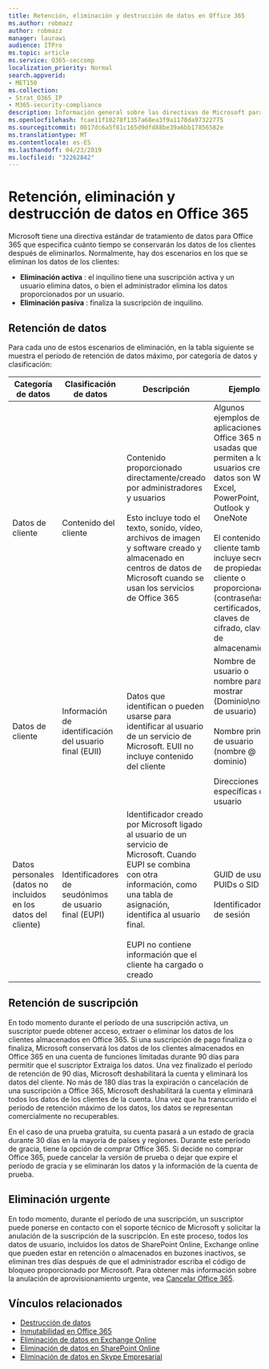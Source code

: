 ```yaml
---
title: Retención, eliminación y destrucción de datos en Office 365
ms.author: robmazz
author: robmazz
manager: laurawi
audience: ITPro
ms.topic: article
ms.service: O365-seccomp
localization_priority: Normal
search.appverid:
- MET150
ms.collection:
- Strat_O365_IP
- M365-security-compliance
description: Información general sobre las directivas de Microsoft para Office 365 relacionadas con la retención, eliminación y destrucción de datos.
ms.openlocfilehash: fcae11f10278f1357a68ea3f9a1178da97322775
ms.sourcegitcommit: 0017dc6a5f81c165d9dfd88be39a6bb17856582e
ms.translationtype: MT
ms.contentlocale: es-ES
ms.lasthandoff: 04/23/2019
ms.locfileid: "32262842"
---
```

# <a name="data-retention-deletion-and-destruction-in-office-365"></a>Retención, eliminación y destrucción de datos en Office 365

Microsoft tiene una directiva estándar de tratamiento de datos para Office 365 que especifica cuánto tiempo se conservarán los datos de los clientes después de eliminarlos. Normalmente, hay dos escenarios en los que se eliminan los datos de los clientes:

- **Eliminación activa** : el inquilino tiene una suscripción activa y un usuario elimina datos, o bien el administrador elimina los datos proporcionados por un usuario.
- **Eliminación pasiva** : finaliza la suscripción de inquilino.

## <a name="data-retention"></a>Retención de datos

Para cada uno de estos escenarios de eliminación, en la tabla siguiente se muestra el período de retención de datos máximo, por categoría de datos y clasificación:

| Categoría de datos | Clasificación de datos | Descripción | Ejemplos | Período de retención |
|-----------------|-----------------|-----------------|----------------------------------|-------------------------------|
| Datos de cliente | Contenido del cliente| Contenido proporcionado directamente/creado por administradores y usuarios <br><br> Esto incluye todo el texto, sonido, vídeo, archivos de imagen y software creado y almacenado en centros de datos de Microsoft cuando se usan los servicios de Office 365 | Algunos ejemplos de las aplicaciones de Office 365 más usadas que permiten a los usuarios crear datos son Word, Excel, PowerPoint, Outlook y OneNote <br><br> El contenido del cliente también incluye secretos de propiedad del cliente o proporcionados (contraseñas, certificados, claves de cifrado, claves de almacenamiento) | **Escenario de eliminación activa:** como máximo 30 días <br><br> **Escenario de eliminación pasiva:** como máximo 180 días |
| Datos de cliente | Información de identificación del usuario final (EUII) | Datos que identifican o pueden usarse para identificar al usuario de un servicio de Microsoft. EUII no incluye contenido del cliente | Nombre de usuario o nombre para mostrar (Dominio\nombre de usuario) <br><br> Nombre principal de usuario (nombre @ dominio) <br><br>  Direcciones IP específicas del usuario | **Escenario de eliminación activa:** como máximo de 180 días (solo una acción de administrador de inquilinos) <br><br> **Escenario de eliminación pasiva:** como máximo 180 días |
| Datos personales <br> (datos no incluidos en los datos del cliente) | Identificadores de seudónimos de usuario final (EUPI) | Identificador creado por Microsoft ligado al usuario de un servicio de Microsoft. Cuando EUPI se combina con otra información, como una tabla de asignación, identifica al usuario final. <br><br> EUPI no contiene información que el cliente ha cargado o creado | GUID de usuario, PUIDs o SID <br><br> Identificadores de sesión | **Escenario de eliminación activa:** como máximo 30 días <br><br> **Escenario de eliminación pasiva:** como máximo 180 días |

## <a name="subscription-retention"></a>Retención de suscripción

En todo momento durante el período de una suscripción activa, un suscriptor puede obtener acceso, extraer o eliminar los datos de los clientes almacenados en Office 365. Si una suscripción de pago finaliza o finaliza, Microsoft conservará los datos de los clientes almacenados en Office 365 en una cuenta de funciones limitadas durante 90 días para permitir que el suscriptor Extraiga los datos. Una vez finalizado el período de retención de 90 días, Microsoft deshabilitará la cuenta y eliminará los datos del cliente. No más de 180 días tras la expiración o cancelación de una suscripción a Office 365, Microsoft deshabilitará la cuenta y eliminará todos los datos de los clientes de la cuenta. Una vez que ha transcurrido el período de retención máximo de los datos, los datos se representan comercialmente no recuperables.

En el caso de una prueba gratuita, su cuenta pasará a un estado de gracia durante 30 días en la mayoría de países y regiones. Durante este período de gracia, tiene la opción de comprar Office 365. Si decide no comprar Office 365, puede cancelar la versión de prueba o dejar que expire el período de gracia y se eliminarán los datos y la información de la cuenta de prueba.

## <a name="expedited-deletion"></a>Eliminación urgente
En todo momento, durante el período de una suscripción, un suscriptor puede ponerse en contacto con el soporte técnico de Microsoft y solicitar la anulación de la suscripción de la suscripción. En este proceso, todos los datos de usuario, incluidos los datos de SharePoint Online, Exchange online que pueden estar en retención o almacenados en buzones inactivos, se eliminan tres días después de que el administrador escriba el código de bloqueo proporcionado por Microsoft. Para obtener más información sobre la anulación de aprovisionamiento urgente, vea [Cancelar Office 365](https://support.office.com/article/Cancel-Office-365-for-business-b1bc0bef-4608-4601-813a-cdd9f746709a).

## <a name="related-links"></a>Vínculos relacionados
- [Destrucción de datos](office-365-data-destruction.md)
- [Inmutabilidad en Office 365](office-365-data-immutability.md)
- [Eliminación de datos en Exchange Online](office-365-exchange-online-data-deletion.md)
- [Eliminación de datos en SharePoint Online](office-365-sharepoint-online-data-deletion.md)
- [Eliminación de datos en Skype Empresarial](office-365-skype-data-deletion.md)